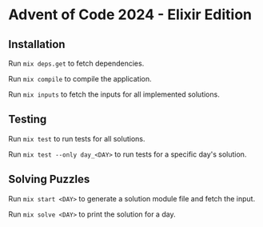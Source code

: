 # Advent of Code 2024 - Elixir Edition

## Installation

Run `mix deps.get` to fetch dependencies.

Run `mix compile` to compile the application.

Run `mix inputs` to fetch the inputs for all implemented solutions.

## Testing

Run `mix test` to run tests for all solutions.

Run `mix test --only day_<DAY>` to run tests for a specific day's solution.

## Solving Puzzles

Run `mix start <DAY>` to generate a solution module file and fetch the input.

Run `mix solve <DAY>` to print the solution for a day.

